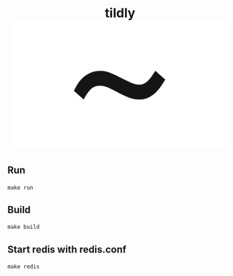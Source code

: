<div align="center">
	<h1>
		<div>tildly</div>
		<img src="./assets/tildly-small.png" alt="tildly" width="480">
	</h1>
</div>

## Run

```makefile
make run
```

## Build

```makefile
make build
```

## Start redis with redis.conf

```makefile
make redis
```
